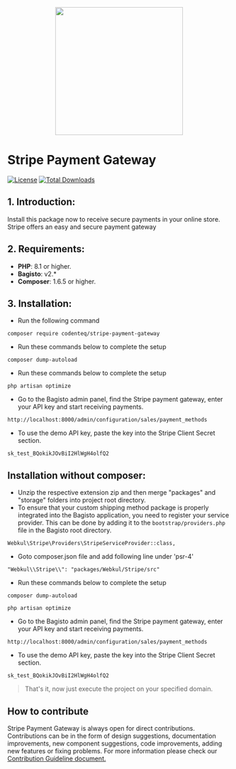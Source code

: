 <p align="center"><a href="https://codenteq.com" target="_blank"><img src="src/Resources/assets/images/stripe.svg" width="288"></a></p>

# Stripe Payment Gateway
[![License](https://poser.pugx.org/codenteq/stripe-payment-gateway/license)](https://github.com/codenteq/stripe-payment-gateway/blob/master/LICENSE)
[![Total Downloads](https://poser.pugx.org/codenteq/stripe-payment-gateway/d/total)](https://packagist.org/packages/codenteq/stripe-payment-gateway)

## 1. Introduction:

Install this package now to receive secure payments in your online store. Stripe offers an easy and secure payment gateway

## 2. Requirements:

* **PHP**: 8.1 or higher.
* **Bagisto**: v2.*
* **Composer**: 1.6.5 or higher.

## 3. Installation:

- Run the following command
```
composer require codenteq/stripe-payment-gateway
```

- Run these commands below to complete the setup
```
composer dump-autoload
```

- Run these commands below to complete the setup
```
php artisan optimize
```

- Go to the Bagisto admin panel, find the Stripe payment gateway, enter your API key and start receiving payments.
```
http://localhost:8000/admin/configuration/sales/payment_methods
```

- To use the demo API key, paste the key into the Stripe Client Secret section.
```
sk_test_BQokikJOvBiI2HlWgH4olfQ2
```

## Installation without composer:

- Unzip the respective extension zip and then merge "packages" and "storage" folders into project root directory.
- To ensure that your custom shipping method package is properly integrated into the Bagisto application, you need to register your service provider. This can be done by adding it to the `bootstrap/providers.php` file in the Bagisto root directory.

```
Webkul\Stripe\Providers\StripeServiceProvider::class,
```

- Goto composer.json file and add following line under 'psr-4'

```
"Webkul\\Stripe\\": "packages/Webkul/Stripe/src"
```

- Run these commands below to complete the setup

```
composer dump-autoload
```

```
php artisan optimize
```

- Go to the Bagisto admin panel, find the Stripe payment gateway, enter your API key and start receiving payments.
```
http://localhost:8000/admin/configuration/sales/payment_methods
```

- To use the demo API key, paste the key into the Stripe Client Secret section.
```
sk_test_BQokikJOvBiI2HlWgH4olfQ2
```

> That's it, now just execute the project on your specified domain.

## How to contribute
Stripe Payment Gateway is always open for direct contributions. Contributions can be in the form of design suggestions, documentation improvements, new component suggestions, code improvements, adding new features or fixing problems. For more information please check our [Contribution Guideline document.](https://codenteq.com/contributor-covenant-code-of-conduct/)
